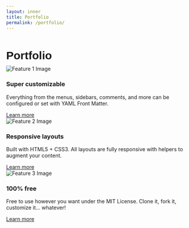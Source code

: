```yaml
---
layout: inner
title: Portfolio
permalink: /portfolio/
---
```


<div class="container" style="margin-top: 50px;">

  <!-- Title Section -->
  <div class="row">
    <div class="col-12">
      <div style="font-size:30px; font-family: 'Source Sans 3', sans-serif; font-weight: bold; margin-bottom: 10px;">
        Portfolio
      </div>
    </div>
  </div>

<section id="features">
  <div class="container">
    <div class="feature">
      <img src="path-to-your-image-1.jpg" alt="Feature 1 Image" class="feature-image">
      <h3>Super customizable</h3>
      <p>Everything from the menus, sidebars, comments, and more can be configured or set with YAML Front Matter.</p>
      <a href="#" class="btn">Learn more</a>
    </div>
    <div class="feature">
      <img src="path-to-your-image-2.jpg" alt="Feature 2 Image" class="feature-image">
      <h3>Responsive layouts</h3>
      <p>Built with HTML5 + CSS3. All layouts are fully responsive with helpers to augment your content.</p>
      <a href="#" class="btn">Learn more</a>
    </div>
    <div class="feature">
      <img src="path-to-your-image-3.jpg" alt="Feature 3 Image" class="feature-image">
      <h3>100% free</h3>
      <p>Free to use however you want under the MIT License. Clone it, fork it, customize it... whatever!</p>
      <a href="#" class="btn">Learn more</a>
    </div>
  </div>
</section>
